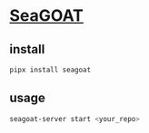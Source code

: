 # [SeaGOAT](https://github.com/kantord/SeaGOAT)

## install

```sh
pipx install seagoat
```

## usage

```sh
seagoat-server start <your_repo>
```
